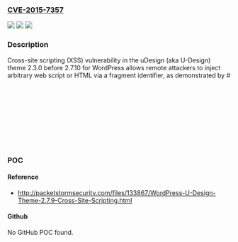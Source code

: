 ### [CVE-2015-7357](https://cve.mitre.org/cgi-bin/cvename.cgi?name=CVE-2015-7357)
![](https://img.shields.io/static/v1?label=Product&message=n%2Fa&color=blue)
![](https://img.shields.io/static/v1?label=Version&message=n%2Fa&color=blue)
![](https://img.shields.io/static/v1?label=Vulnerability&message=n%2Fa&color=brighgreen)

### Description

Cross-site scripting (XSS) vulnerability in the uDesign (aka U-Design) theme 2.3.0 before 2.7.10 for WordPress allows remote attackers to inject arbitrary web script or HTML via a fragment identifier, as demonstrated by #<svg onload=alert(1)>.

### POC

#### Reference
- http://packetstormsecurity.com/files/133867/WordPress-U-Design-Theme-2.7.9-Cross-Site-Scripting.html

#### Github
No GitHub POC found.

